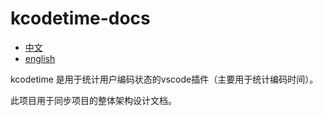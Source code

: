 # kcodetime-docs

- [中文](README.zh.md)
- [english](README.md)

kcodetime 是用于统计用户编码状态的vscode插件（主要用于统计编码时间）。

此项目用于同步项目的整体架构设计文档。